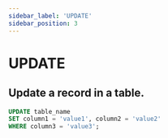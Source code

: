 ```yaml
---
sidebar_label: 'UPDATE'
sidebar_position: 3
---
```


# UPDATE

## Update a record in a table.

```sql
UPDATE table_name
SET column1 = 'value1', column2 = 'value2'
WHERE column3 = 'value3';
```


